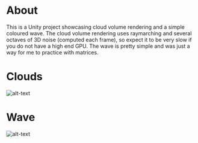 # About
This is a Unity project showcasing cloud volume rendering and a simple coloured wave.
The cloud volume rendering uses raymarching and several octaves of 3D noise (computed each frame), so expect it to be very slow if you do not have a high end GPU.
The wave is pretty simple and was just a way for me to practice with matrices.

# Clouds
![alt-text](./GithubImgs/TeaserGifClouds.gif)

# Wave
![alt-text](./GithubImgs/TeaserGifWave.gif)

